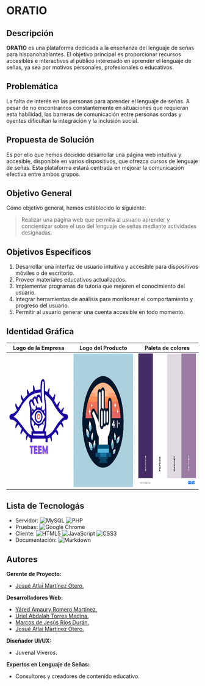 # ORATIO

## Descripción

**ORATIO** es una plataforma dedicada a la enseñanza del lenguaje de señas para hispanohablantes. El objetivo principal es proporcionar recursos accesibles e interactivos al público interesado en aprender el lenguaje de señas, ya sea por motivos personales, profesionales o educativos.

## Problemática

La falta de interés en las personas para aprender el lenguaje de señas. A pesar de no encontrarnos constantemente en situaciones que requieran esta habilidad, las barreras de comunicación entre personas sordas y oyentes dificultan la integración y la inclusión social.

## Propuesta de Solución

Es por ello que hemos decidido desarrollar una página web intuitiva y accesible, disponible en varios dispositivos, que ofrezca cursos de lenguaje de señas. Esta plataforma estará centrada en mejorar la comunicación efectiva entre ambos grupos.

## Objetivo General

Como objetivo general, hemos establecido lo siguiente:

> Realizar una página web que permita al usuario aprender y concientizar sobre el uso del lenguaje de señas mediante actividades designadas.

## Objetivos Específicos

1. Desarrollar una interfaz de usuario intuitiva y accesible para dispositivos móviles o de escritorio.
2. Proveer materiales educativos actualizados.
3. Implementar programas de tutoría que mejoren el conocimiento del usuario.
4. Integrar herramientas de análisis para monitorear el comportamiento y progreso del usuario.
5. Permitir al usuario generar una cuenta accesible en todo momento.


## Identidad Gráfica

| Logo de la Empresa | Logo del Producto | Paleta de colores |
| ------------------------------- | ------------------------------- | ------------------------------- |
| <img src="LogoTEEM.jpg" alt="Logo TEEM" width="250" height="350"> | <img src="oratio_new.jpeg" alt="Logo Oratio" width="250" height="350"> | <img src="Paleta_de_colores.png" alt="Paleta de colores" width="250" height="350"> |

## Lista de Tecnologás

- Servidor: ![MySQL](https://img.shields.io/badge/mysql-4479A1.svg?style=for-the-badge&logo=mysql&logoColor=white) ![PHP](https://img.shields.io/badge/PHP-777BB4?style=for-the-badge&logo=php&logoColor=white)
- Pruebas: ![Google Chrome](https://img.shields.io/badge/Google%20Chrome-4285F4?style=for-the-badge&logo=GoogleChrome&logoColor=white)
- Cliente: ![HTML5](https://img.shields.io/badge/html5-%23E34F26.svg?style=for-the-badge&logo=html5&logoColor=white) ![JavaScript](https://img.shields.io/badge/javascript-%23323330.svg?style=for-the-badge&logo=javascript&logoColor=%23F7DF1E) ![CSS3](https://img.shields.io/badge/css3-%231572B6.svg?style=for-the-badge&logo=css3&logoColor=white)
- Documentación: ![Markdown](https://img.shields.io/badge/markdown-%23000000.svg?style=for-the-badge&logo=markdown&logoColor=white)

## Autores

**Gerente de Proyecto:** 
- [Josué Atlai Martínez Otero.](https://github.com/Josue-Martinez-Otero)

**Desarrolladores Web:** 
- [Yáred Amaury Romero Martínez.](https://github.com/AmauryRomero1285)
- [Uriel Abdalah Torres Medina.](https://github.com/UrielMedina0302)
- [Marcos de Jesús Ríos Durán.](https://github.com/Marcos-Jesus-Rios-Duran)
- [Josué Atlai Martínez Otero.](https://github.com/Josue-Martinez-Otero)
  
**Diseñador UI/UX:** 
- Juvenal Viveros.
  
**Expertos en Lenguaje de Señas:** 
- Consultores y creadores de contenido educativo.


